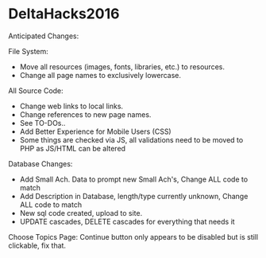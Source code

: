 # DeltaHacks2016

Anticipated Changes:

File System:
* Move all resources (images, fonts, libraries, etc.) to resources.
* Change all page names to exclusively lowercase.

All Source Code:
* Change web links to local links.
* Change references to new page names.
* See TO-DOs..
* Add Better Experience for Mobile Users (CSS)
* Some things are checked via JS, all validations need to be moved to PHP as JS/HTML can be altered

Database Changes:
* Add Small Ach. Data to prompt new Small Ach's, Change ALL code to match
* Add Description in Database, length/type currently unknown, Change ALL code to match
* New sql code created, upload to site.
* UPDATE cascades, DELETE cascades for everything that needs it

Choose Topics Page:
Continue button only appears to be disabled but is still clickable, fix that.
